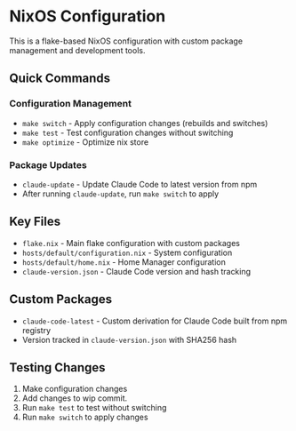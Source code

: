 # NixOS Configuration

This is a flake-based NixOS configuration with custom package management and development tools.

## Quick Commands

### Configuration Management
- `make switch` - Apply configuration changes (rebuilds and switches)
- `make test` - Test configuration changes without switching
- `make optimize` - Optimize nix store

### Package Updates
- `claude-update` - Update Claude Code to latest version from npm
- After running `claude-update`, run `make switch` to apply

## Key Files

- `flake.nix` - Main flake configuration with custom packages
- `hosts/default/configuration.nix` - System configuration
- `hosts/default/home.nix` - Home Manager configuration
- `claude-version.json` - Claude Code version and hash tracking

## Custom Packages

- `claude-code-latest` - Custom derivation for Claude Code built from npm registry
- Version tracked in `claude-version.json` with SHA256 hash

## Testing Changes

1. Make configuration changes
1. Add changes to wip commit.
1. Run `make test` to test without switching
1. Run `make switch` to apply changes
